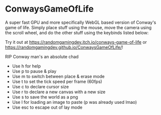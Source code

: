 # ConwaysGameOfLife
A super fast GPU and more specifically WebGL based version of Conway's game of life. Simply place stuff using the mouse, move the camera using the scroll wheel, and do the other stuff using the keybinds listed below:

Try it out at https://randomgamingdev.itch.io/conways-game-of-life or https://randomgamingdev.github.io/ConwaysGameOfLife/!

RIP Conway man's an absolute chad

- Use h for help
- Use p to pause & play
- Use m to switch between place & erase mode
- Use t to set the tick speed per frame (60fps)
- Use c to declare cursor size
- Use r to declare a new canvas with a new size
- Use s to save the world as a png
- Use l for loading an image to paste (p was already used lmao)
- Use esc to escape out of lay mode
